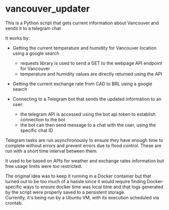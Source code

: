 # vancouver_updater
This is a Python script that gets current information about Vancouver and sends it to a telegram chat  


It works by:


 - Getting the current temperature and humidity for Vancouver location using a google search
    - requests library is used to send a GET to the webpage API endpoint for Vancouver
    - temperature and humidity values are directly returned using the API  

 - Getting the current exchange rate from CAD to BRL using a google search  


 - Connecting to a Telegram bot that sends the updated information to an user:
    - the telegram API is accessed using the bot api token to establish connection to the bot
    - the bot can then send message to a chat with the user, using the specific chat ID  
      
      

Telegram tasks are run asynchronously to ensure they have enough time to complete without errors and prevent errors
due to flood control. These are run with a short time interval between them.    

It used to be based on APIs for weather and exchange rates information but free usage limits were too restricted.  


The original idea was to keep it running in a Docker container but that turned out to be too much of a hassle since it would require finding Docker-specific ways to ensure docker time was local time and that logs generated by the script were properly saved to a persistent storage.  
Currently, it's being run by a Ubuntu VM, with its execution scheduled via crontab.
